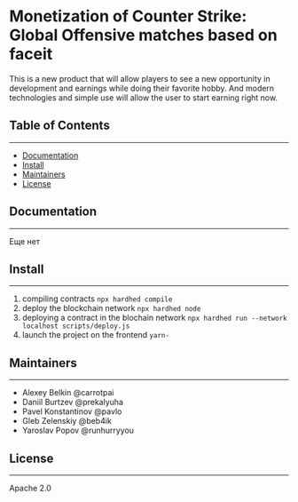 # Monetization of Counter Strike: Global Offensive matches based on faceit
This is a new product that will allow players to see a new opportunity in development and earnings while doing their favorite hobby. And modern technologies and simple use will allow the user to start earning right now.
## Table of Contents
___
+ [Documentation](#Documentation)
+ [Install](#Install)
+ [Maintainers](#Maintainers)
+ [License](#License)
## Documentation
___
Еще нет
## Install
___
1. compiling contracts  `npx hardhed compile`
2. deploy the blockchain network `npx hardhed node`
3. deploying a contract in the blochain network `npx hardhed run --network localhost scripts/deploy.js`
4.  launch the project on the frontend `yarn-`
## Maintainers
___
+ Alexey Belkin @carrotpai
+ Daniil Burtzev @prekalyuha
+ Pavel Konstantinov @pavlo
+ Gleb Zelenskiy @beb4ik
+ Yaroslav Popov @runhurryyou
## License
___
Apache 2.0
